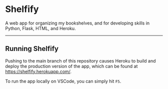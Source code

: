 # Shelfify

A web app for organizing my bookshelves, and for developing skills in Python, 
Flask, HTML, and Heroku.

---

## Running Shelfify

Pushing to the main branch of this repository causes Heroku to build and deploy
the production version of the app, which can be found at 
https://shelfify.herokuapp.com/.

To run the app locally on VSCode, you can simply hit `F5`.
